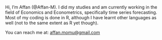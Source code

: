 Hi, I’m Affan (@Affan-M). I did my studies and am currently working in the field of Economics and Econometrics, specifically time series forecasting.
Most of my coding is done in R, although I have learnt other languages as well (not to the same extent as R yet though).

You can reach me at:
affan.momu@gmail.com
